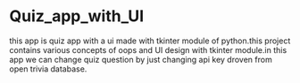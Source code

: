 # Quiz_app_with_UI
this app is quiz app with a ui made with tkinter module of python.this project contains various concepts of oops and UI design with tkinter module.in this app we can change quiz question by just changing api key droven from open trivia database.
